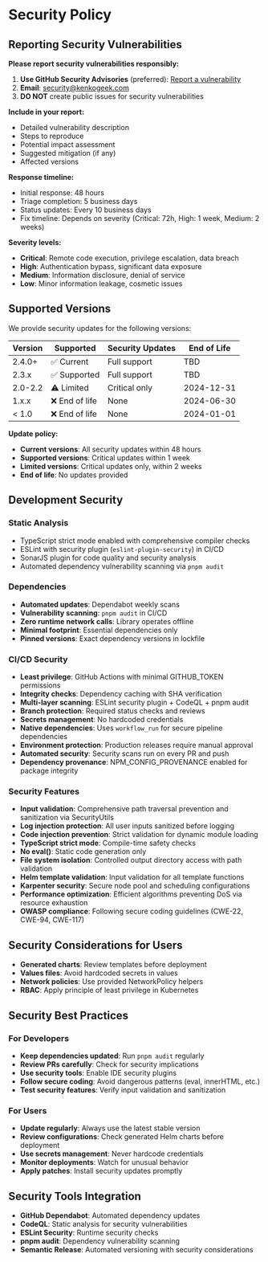 # Security Policy

## Reporting Security Vulnerabilities

**Please report security vulnerabilities responsibly:**

1. **Use GitHub Security Advisories** (preferred): [Report a vulnerability](https://github.com/KenkoGeek/timonel/security/advisories/new)
2. **Email**: [security@kenkogeek.com](mailto:security@kenkogeek.com)
3. **DO NOT** create public issues for security vulnerabilities

**Include in your report:**

- Detailed vulnerability description
- Steps to reproduce
- Potential impact assessment
- Suggested mitigation (if any)
- Affected versions

**Response timeline:**

- Initial response: 48 hours
- Triage completion: 5 business days
- Status updates: Every 10 business days
- Fix timeline: Depends on severity (Critical: 72h, High: 1 week, Medium: 2 weeks)

**Severity levels:**

- **Critical**: Remote code execution, privilege escalation, data breach
- **High**: Authentication bypass, significant data exposure
- **Medium**: Information disclosure, denial of service
- **Low**: Minor information leakage, cosmetic issues

## Supported Versions

We provide security updates for the following versions:

| Version | Supported      | Security Updates | End of Life |
| ------- | -------------- | ---------------- | ----------- |
| 2.4.0+  | ✅ Current     | Full support     | TBD         |
| 2.3.x   | ✅ Supported   | Full support     | TBD         |
| 2.0-2.2 | ⚠️ Limited     | Critical only    | 2024-12-31  |
| 1.x.x   | ❌ End of life | None             | 2024-06-30  |
| < 1.0   | ❌ End of life | None             | 2024-01-01  |

**Update policy:**

- **Current versions**: All security updates within 48 hours
- **Supported versions**: Critical updates within 1 week
- **Limited versions**: Critical updates only, within 2 weeks
- **End of life**: No updates provided

## Development Security

### Static Analysis

- TypeScript strict mode enabled with comprehensive compiler checks
- ESLint with security plugin (`eslint-plugin-security`) in CI/CD
- SonarJS plugin for code quality and security analysis
- Automated dependency vulnerability scanning via `pnpm audit`

### Dependencies

- **Automated updates**: Dependabot weekly scans
- **Vulnerability scanning**: `pnpm audit` in CI/CD
- **Zero runtime network calls**: Library operates offline
- **Minimal footprint**: Essential dependencies only
- **Pinned versions**: Exact dependency versions in lockfile

### CI/CD Security

- **Least privilege**: GitHub Actions with minimal GITHUB_TOKEN permissions
- **Integrity checks**: Dependency caching with SHA verification
- **Multi-layer scanning**: ESLint security plugin + CodeQL + pnpm audit
- **Branch protection**: Required status checks and reviews
- **Secrets management**: No hardcoded credentials
- **Native dependencies**: Uses `workflow_run` for secure pipeline dependencies
- **Environment protection**: Production releases require manual approval
- **Automated security**: Security scans run on every PR and push
- **Dependency provenance**: NPM_CONFIG_PROVENANCE enabled for package integrity

### Security Features

- **Input validation**: Comprehensive path traversal prevention and sanitization via SecurityUtils
- **Log injection protection**: All user inputs sanitized before logging
- **Code injection prevention**: Strict validation for dynamic module loading
- **TypeScript strict mode**: Compile-time safety checks
- **No eval()**: Static code generation only
- **File system isolation**: Controlled output directory access with path validation
- **Helm template validation**: Input validation for all template functions
- **Karpenter security**: Secure node pool and scheduling configurations
- **Performance optimization**: Efficient algorithms preventing DoS via resource exhaustion
- **OWASP compliance**: Following secure coding guidelines (CWE-22, CWE-94, CWE-117)

## Security Considerations for Users

- **Generated charts**: Review templates before deployment
- **Values files**: Avoid hardcoded secrets in values
- **Network policies**: Use provided NetworkPolicy helpers
- **RBAC**: Apply principle of least privilege in Kubernetes

## Security Best Practices

### For Developers

- **Keep dependencies updated**: Run `pnpm audit` regularly
- **Review PRs carefully**: Check for security implications
- **Use security tools**: Enable IDE security plugins
- **Follow secure coding**: Avoid dangerous patterns (eval, innerHTML, etc.)
- **Test security features**: Verify input validation and sanitization

### For Users

- **Update regularly**: Always use the latest stable version
- **Review configurations**: Check generated Helm charts before deployment
- **Use secrets management**: Never hardcode credentials
- **Monitor deployments**: Watch for unusual behavior
- **Apply patches**: Install security updates promptly

## Security Tools Integration

- **GitHub Dependabot**: Automated dependency updates
- **CodeQL**: Static analysis for security vulnerabilities
- **ESLint Security**: Runtime security checks
- **pnpm audit**: Dependency vulnerability scanning
- **Semantic Release**: Automated versioning with security considerations
